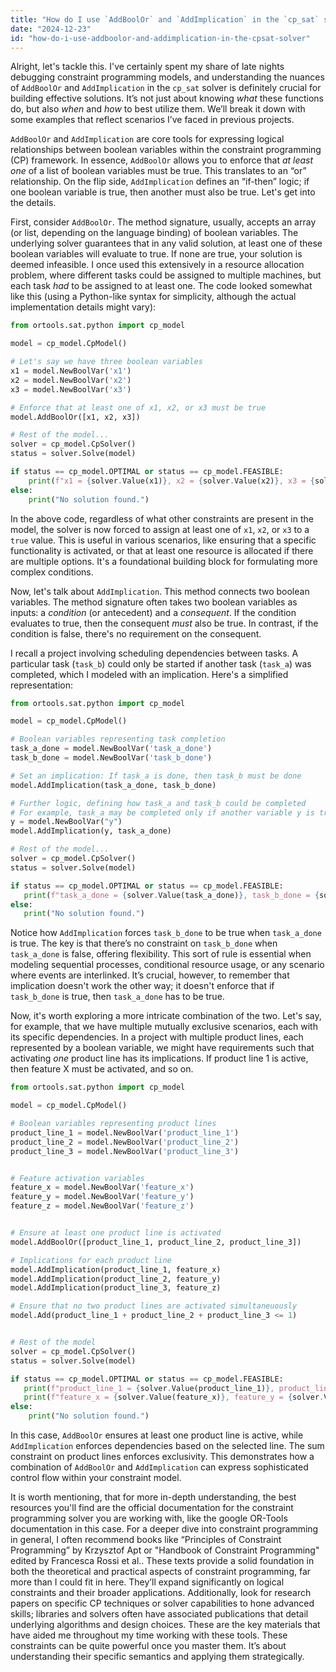 ```yaml
---
title: "How do I use `AddBoolOr` and `AddImplication` in the `cp_sat` solver?"
date: "2024-12-23"
id: "how-do-i-use-addboolor-and-addimplication-in-the-cpsat-solver"
---
```


Alright, let's tackle this. I've certainly spent my share of late nights debugging constraint programming models, and understanding the nuances of `AddBoolOr` and `AddImplication` in the `cp_sat` solver is definitely crucial for building effective solutions. It’s not just about knowing *what* these functions do, but also *when* and *how* to best utilize them. We’ll break it down with some examples that reflect scenarios I’ve faced in previous projects.

`AddBoolOr` and `AddImplication` are core tools for expressing logical relationships between boolean variables within the constraint programming (CP) framework. In essence, `AddBoolOr` allows you to enforce that *at least one* of a list of boolean variables must be true. This translates to an “or” relationship. On the flip side, `AddImplication` defines an “if-then” logic; if one boolean variable is true, then another must also be true. Let's get into the details.

First, consider `AddBoolOr`. The method signature, usually, accepts an array (or list, depending on the language binding) of boolean variables. The underlying solver guarantees that in any valid solution, at least one of these boolean variables will evaluate to true. If none are true, your solution is deemed infeasible. I once used this extensively in a resource allocation problem, where different tasks could be assigned to multiple machines, but each task *had* to be assigned to at least one. The code looked somewhat like this (using a Python-like syntax for simplicity, although the actual implementation details might vary):

```python
from ortools.sat.python import cp_model

model = cp_model.CpModel()

# Let's say we have three boolean variables
x1 = model.NewBoolVar('x1')
x2 = model.NewBoolVar('x2')
x3 = model.NewBoolVar('x3')

# Enforce that at least one of x1, x2, or x3 must be true
model.AddBoolOr([x1, x2, x3])

# Rest of the model...
solver = cp_model.CpSolver()
status = solver.Solve(model)

if status == cp_model.OPTIMAL or status == cp_model.FEASIBLE:
    print(f"x1 = {solver.Value(x1)}, x2 = {solver.Value(x2)}, x3 = {solver.Value(x3)}")
else:
    print("No solution found.")

```

In the above code, regardless of what other constraints are present in the model, the solver is now forced to assign at least one of `x1`, `x2`, or `x3` to a `true` value. This is useful in various scenarios, like ensuring that a specific functionality is activated, or that at least one resource is allocated if there are multiple options. It's a foundational building block for formulating more complex conditions.

Now, let's talk about `AddImplication`. This method connects two boolean variables. The method signature often takes two boolean variables as inputs: a *condition* (or antecedent) and a *consequent*. If the condition evaluates to true, then the consequent *must* also be true. In contrast, if the condition is false, there's no requirement on the consequent.

I recall a project involving scheduling dependencies between tasks. A particular task (`task_b`) could only be started if another task (`task_a`) was completed, which I modeled with an implication. Here's a simplified representation:

```python
from ortools.sat.python import cp_model

model = cp_model.CpModel()

# Boolean variables representing task completion
task_a_done = model.NewBoolVar('task_a_done')
task_b_done = model.NewBoolVar('task_b_done')

# Set an implication: If task_a is done, then task_b must be done
model.AddImplication(task_a_done, task_b_done)

# Further logic, defining how task_a and task_b could be completed
# For example, task_a may be completed only if another variable y is true
y = model.NewBoolVar("y")
model.AddImplication(y, task_a_done)

# Rest of the model...
solver = cp_model.CpSolver()
status = solver.Solve(model)

if status == cp_model.OPTIMAL or status == cp_model.FEASIBLE:
   print(f"task_a_done = {solver.Value(task_a_done)}, task_b_done = {solver.Value(task_b_done)}, y = {solver.Value(y)}")
else:
   print("No solution found.")

```

Notice how `AddImplication` forces `task_b_done` to be true when `task_a_done` is true. The key is that there’s no constraint on `task_b_done` when `task_a_done` is false, offering flexibility. This sort of rule is essential when modeling sequential processes, conditional resource usage, or any scenario where events are interlinked. It’s crucial, however, to remember that implication doesn't work the other way; it doesn't enforce that if `task_b_done` is true, then `task_a_done` has to be true.

Now, it's worth exploring a more intricate combination of the two. Let's say, for example, that we have multiple mutually exclusive scenarios, each with its specific dependencies. In a project with multiple product lines, each represented by a boolean variable, we might have requirements such that activating *one* product line has its implications. If product line 1 is active, then feature X must be activated, and so on.

```python
from ortools.sat.python import cp_model

model = cp_model.CpModel()

# Boolean variables representing product lines
product_line_1 = model.NewBoolVar('product_line_1')
product_line_2 = model.NewBoolVar('product_line_2')
product_line_3 = model.NewBoolVar('product_line_3')


# Feature activation variables
feature_x = model.NewBoolVar('feature_x')
feature_y = model.NewBoolVar('feature_y')
feature_z = model.NewBoolVar('feature_z')


# Ensure at least one product line is activated
model.AddBoolOr([product_line_1, product_line_2, product_line_3])

# Implications for each product line
model.AddImplication(product_line_1, feature_x)
model.AddImplication(product_line_2, feature_y)
model.AddImplication(product_line_3, feature_z)

# Ensure that no two product lines are activated simultaneuously
model.Add(product_line_1 + product_line_2 + product_line_3 <= 1)


# Rest of the model
solver = cp_model.CpSolver()
status = solver.Solve(model)

if status == cp_model.OPTIMAL or status == cp_model.FEASIBLE:
   print(f"product_line_1 = {solver.Value(product_line_1)}, product_line_2 = {solver.Value(product_line_2)}, product_line_3 = {solver.Value(product_line_3)}")
   print(f"feature_x = {solver.Value(feature_x)}, feature_y = {solver.Value(feature_y)}, feature_z = {solver.Value(feature_z)}")
else:
    print("No solution found.")
```

In this case, `AddBoolOr` ensures at least one product line is active, while `AddImplication` enforces dependencies based on the selected line. The sum constraint on product lines enforces exclusivity. This demonstrates how a combination of `AddBoolOr` and `AddImplication` can express sophisticated control flow within your constraint model.

It is worth mentioning, that for more in-depth understanding, the best resources you'll find are the official documentation for the constraint programming solver you are working with, like the google OR-Tools documentation in this case. For a deeper dive into constraint programming in general, I often recommend books like “Principles of Constraint Programming” by Krzysztof Apt or "Handbook of Constraint Programming" edited by Francesca Rossi et al.. These texts provide a solid foundation in both the theoretical and practical aspects of constraint programming, far more than I could fit in here. They’ll expand significantly on logical constraints and their broader applications. Additionally, look for research papers on specific CP techniques or solver capabilities to hone advanced skills; libraries and solvers often have associated publications that detail underlying algorithms and design choices. These are the key materials that have aided me throughout my time working with these tools. These constraints can be quite powerful once you master them. It’s about understanding their specific semantics and applying them strategically.
